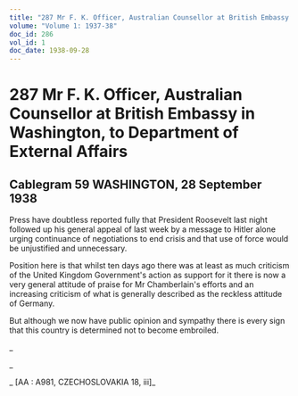 ```yaml
---
title: "287 Mr F. K. Officer, Australian Counsellor at British Embassy in Washington, to Department of External Affairs"
volume: "Volume 1: 1937-38"
doc_id: 286
vol_id: 1
doc_date: 1938-09-28
---
```


# 287 Mr F. K. Officer, Australian Counsellor at British Embassy in Washington, to Department of External Affairs

## Cablegram 59 WASHINGTON, 28 September 1938

Press have doubtless reported fully that President Roosevelt last night followed up his general appeal of last week by a message to Hitler alone urging continuance of negotiations to end crisis and that use of force would be unjustified and unnecessary.

Position here is that whilst ten days ago there was at least as much criticism of the United Kingdom Government's action as support for it there is now a very general attitude of praise for Mr Chamberlain's efforts and an increasing criticism of what is generally described as the reckless attitude of Germany.

But although we now have public opinion and sympathy there is every sign that this country is determined not to become embroiled.

_

_

_ [AA : A981, CZECHOSLOVAKIA 18, iii]_
